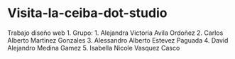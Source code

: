 # Visita-la-ceiba-dot-studio
Trabajo diseño web 1. Grupo: 1. ​Alejandra Victoria Avila Ordoñez 2. Carlos Alberto Martinez Gonzales 3. Alessandro Alberto Estevez Paguada 4. David Alejandro Medina Gamez 5. Isabella Nicole Vasquez Casco
